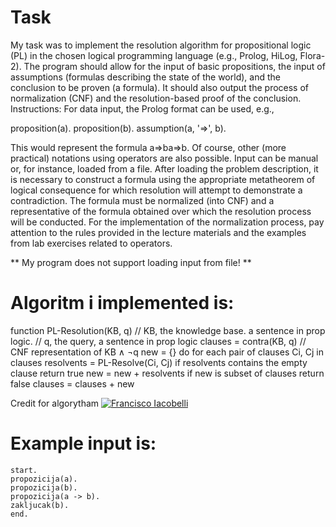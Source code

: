 # **Task**
My task was to implement the resolution algorithm for propositional logic (PL) in the chosen logical programming language (e.g., Prolog, HiLog, Flora-2). The program should allow for the input of basic propositions, the input of assumptions (formulas describing the state of the world), and the conclusion to be proven (a formula). It should also output the process of normalization (CNF) and the resolution-based proof of the conclusion.
Instructions:
For data input, the Prolog format can be used, e.g.,

proposition(a).
proposition(b).
assumption(a, '=>', b).

This would represent the formula a⇒ba⇒b. Of course, other (more practical) notations using operators are also possible. Input can be manual or, for instance, loaded from a file.
After loading the problem description, it is necessary to construct a formula using the appropriate metatheorem of logical consequence for which resolution will attempt to demonstrate a contradiction. The formula must be normalized (into CNF) and a representative of the formula obtained over which the resolution process will be conducted.
For the implementation of the normalization process, pay attention to the rules provided in the lecture materials and the examples from lab exercises related to operators.


 ** My program does not support loading input from file! **

# Algoritm i implemented is: 
function PL-Resolution(KB, q)
// KB, the knowledge base. a sentence in prop logic.
// q, the query, a sentence in prop logic
    clauses = contra(KB, q) // CNF representation of KB ∧ ¬q
    new = {}
    do
        for each pair of clauses Ci, Cj in clauses
            resolvents = PL-Resolve(Ci, Cj)
            if resolvents contains the empty clause
                return true
            new = new + resolvents
        if new is subset of clauses
            return false
        clauses = clauses + new

Credit for algorytham [![Francisco Iacobelli]()](https://www.youtube.com/embed/PMm5Mat0MRA?si=ePvcH01FnXt-Lze4)

# Example input is:
```
start.
propozicija(a).
propozicija(b).
propozicija(a -> b).
zakljucak(b).
end.
```
